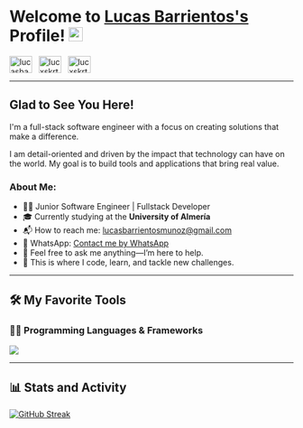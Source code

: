 # Welcome to [Lucas Barrientos's](https://lucasbarrientos.es/) Profile! <a href="https://lucasbarrientos.es/" target="_blank"><img src="https://media.giphy.com/media/hvRJCLFzcasrR4ia7z/giphy.gif" width="25px"></a>

<a href="https://www.linkedin.com/in/lucasbarrientosdev/" target="_blank"><img align="center" src="https://raw.githubusercontent.com/rahuldkjain/github-profile-readme-generator/master/src/images/icons/Social/linked-in-alt.svg" alt="lucasbarrientosdev" height="30" width="40" /></a>
&nbsp;
<a href="https://twitter.com/lucxskrt" target="_blank"><img align="center" src="https://raw.githubusercontent.com/rahuldkjain/github-profile-readme-generator/master/src/images/icons/Social/twitter.svg" alt="lucxskrt" height="30" width="40" /></a>
&nbsp;
<a href="https://www.instagram.com/lucxskrt/" target="_blank"><img align="center" src="https://raw.githubusercontent.com/rahuldkjain/github-profile-readme-generator/master/src/images/icons/Social/instagram.svg" alt="lucxskrt" height="30" width="40" /></a>

---

## Glad to See You Here!

I'm a full-stack software engineer with a focus on creating solutions that make a difference.

I am detail-oriented and driven by the impact that technology can have on the world. My goal is to build tools and applications that bring real value.

### About Me:
- 👨‍🎓 Junior Software Engineer | Fullstack Developer
- 🎓 Currently studying at the **University of Almería**
- 📬 How to reach me: [lucasbarrientosmunoz@gmail.com](mailto:lucasbarrientosmunoz@gmail.com)
- 📨 WhatsApp: [Contact me by WhatsApp](https://wa.link/6ch2m5)
- 💬 Feel free to ask me anything—I’m here to help.
- 💪 This is where I code, learn, and tackle new challenges.

---

## 🛠️ My Favorite Tools

### 👨‍💻 Programming Languages & Frameworks

<p>
  <a href="https://skillicons.dev">
    <img src="https://skillicons.dev/icons?i=js,html,css,java,spring,mysql,react,azure,idea,vscode"/>
  </a>
</p>

---

## 📊 Stats and Activity

[![GitHub Streak](https://streak-stats.demolab.com?user=lbm410&theme=iceberg)](https://git.io/streak-stats)
